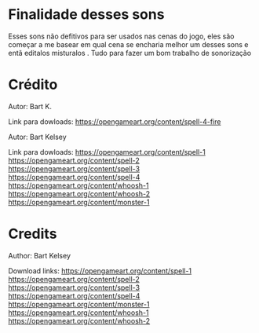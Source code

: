 # Finalidade desses sons

Esses sons não defitivos para ser usados nas cenas do jogo, eles são começar a me basear em qual cena se encharia melhor um desses sons e entã editalos misturalos . Tudo para fazer um bom trabalho de sonorização

# Crédito
Autor: Bart K.

Link para dowloads:
https://opengameart.org/content/spell-4-fire


Autor: Bart Kelsey

Link para dowloads:
https://opengameart.org/content/spell-1
https://opengameart.org/content/spell-2
https://opengameart.org/content/spell-3
https://opengameart.org/content/spell-4
https://opengameart.org/content/whoosh-1
https://opengameart.org/content/whoosh-2
https://opengameart.org/content/monster-1

# Credits
Author: Bart Kelsey

Download links:
https://opengameart.org/content/spell-1
https://opengameart.org/content/spell-2
https://opengameart.org/content/spell-3
https://opengameart.org/content/spell-4
https://opengameart.org/content/monster-1
https://opengameart.org/content/whoosh-1
https://opengameart.org/content/whoosh-2